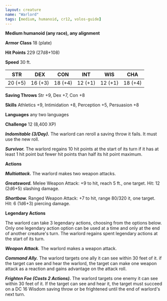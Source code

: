```yaml
---
layout: creature
name: "Warlord"
tags: [medium, humanoid, cr12, volos-guide]
---
```


**Medium humanoid (any race), any alignment**

**Armor Class** 18 (plate)

**Hit Points** 229 (27d8+108)

**Speed** 30 ft.

|   STR   |   DEX   |   CON   |   INT   |   WIS   |   CHA   |
|:-----:|:-----:|:-----:|:-----:|:-----:|:-----:|
| 20 (+5) | 16 (+3) | 18 (+4) | 12 (+1) | 12 (+1) | 18 (+4) |

**Saving Throws** Str +9, Dex +7, Con +8

**Skills** Athletics +9, Intimidation +8, Perception +5, Persuasion +8

**Languages** any two languages

**Challenge** 12 (8,400 XP)

***Indomitable (3/Day).*** The warlord can reroll a saving throw it fails. It must use the new roll.

***Survivor.*** The warlord regains 10 hit points at the start of its turn if it has at least 1 hit point but fewer hit points than half its hit point maximum.

**Actions**

***Multiattack.*** The warlord makes two weapon attacks.

***Greatsword.*** Melee Weapon Attack: +9 to hit, reach 5 ft., one target. Hit: 12 (2d6+5) slashing damage.

***Shortbow.*** Ranged Weapon Attack: +7 to hit, range 80/320 it, one target. Hit: 6 (1d6+3) piercing damage.

**Legendary Actions**

The warlord can take 3 legendary actions, choosing from the options below. Only one legendary action option can be used at a time and only at the end of another creature's turn. The warlord regains spent legendary actions at the start of its turn.

***Weapon Attack.*** The warlord makes a weapon attack.

***Command Ally.*** The warlord targets one ally it can see within 30 feet of it. if the target can see and hear the warlord, the target can make one weapon attack as a reaction and gains advantage on the attack roll.

***Frighten Foe (Costs 2 Actions).*** The warlord targets one enemy it can see within 30 feet of it. If the target can see and hear it, the target must succeed on a DC 16 Wisdom saving throw or be frightened until the end of warlord's next turn.

